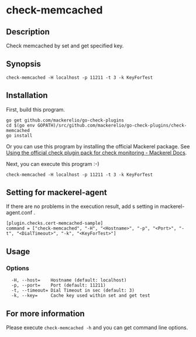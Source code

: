 # check-memcached

## Description
Check memcached by set and get specified key.


## Synopsis
```
check-memcached -H localhost -p 11211 -t 3 -k KeyForTest
```

## Installation

First, build this program.

```
go get github.com/mackerelio/go-check-plugins
cd $(go env GOPATH)/src/github.com/mackerelio/go-check-plugins/check-memcached
go install
```

Or you can use this program by installing the official Mackerel package. See [Using the official check plugin pack for check monitoring - Mackerel Docs](https://mackerel.io/docs/entry/howto/mackerel-check-plugins).


Next, you can execute this program :-)

```
check-memcached -H localhost -p 11211 -t 3 -k KeyForTest
```


## Setting for mackerel-agent

If there are no problems in the execution result, add s setting in mackerel-agent.conf .

```
[plugin.checks.cert-memcached-sample]
command = ["check-memcached", "-H", "<Hostname>", "-p", "<Port>", "-t", "<DialTimeout>", "-k", "<KeyForTest>"]
```

## Usage
### Options

```
  -H, --host=    Hostname (default: localhost)
  -p, --port=    Port (default: 11211)
  -t, --timeout= Dial Timeout in sec (default: 3)
  -k, --key=     Cache key used within set and get test
```


## For more information

Please execute `check-memcached -h` and you can get command line options.
